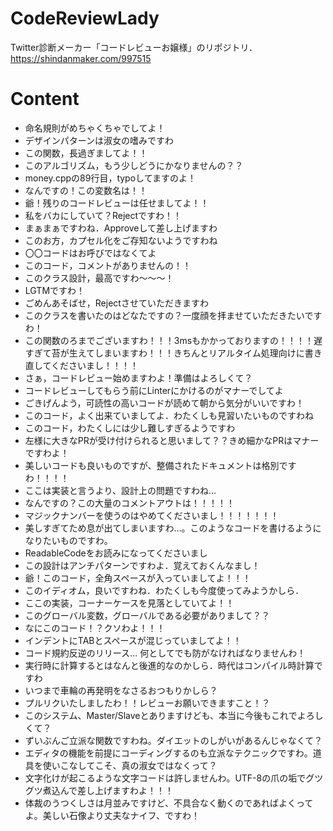 # CodeReviewLady
Twitter診断メーカー「コードレビューお嬢様」のリポジトリ．
https://shindanmaker.com/997515

# Content
- 命名規則がめちゃくちゃでしてよ！
- デザインパターンは淑女の嗜みですわ
- この関数，長過ぎましてよ！！
- このアルゴリズム，もう少しどうにかなりませんの？？
- money.cppの89行目，typoしてますのよ！
- なんですの！この変数名は！！
- 爺！残りのコードレビューは任せましてよ！！
- 私をバカにしていて？Rejectですわ！！
- まぁまぁですわね．Approveして差し上げますわ
- このお方，カプセル化をご存知ないようですわね
- 〇〇コードはお呼びではなくてよ
- このコード，コメントがありませんの！！
- このクラス設計，最高ですわ〜〜〜！
- LGTMですわ！
- ごめんあそばせ，Rejectさせていただきますわ
- このクラスを書いたのはどなたですの？一度顔を拝ませていただきたいですわ！
- この関数のろまでございますわ！！！3msもかかっておりますの！！！！遅すぎて苔が生えてしまいますわ！！！きちんとリアルタイム処理向けに書き直してくださいまし！！！！
- さぁ，コードレビュー始めますわよ！準備はよろしくて？
- コードレビューしてもらう前にLinterにかけるのがマナーでしてよ
- ごきげんよう，可読性の高いコードが読めて朝から気分がいいですわ！
- このコード，よく出来ていましてよ．わたくしも見習いたいものですわね
- このコード，わたくしには少し難しすぎるようですわ
- 左様に大きなPRが受け付けられると思いまして？？きめ細かなPRはマナーですわよ！
- 美しいコードも良いものですが、整備されたドキュメントは格別ですわ！！！！
- ここは実装と言うより、設計上の問題ですわね…
- なんですの？この大量のコメントアウトは！！！！！
- マジックナンバーを使うのはやめてくださいまし！！！！！！！
- 美しすぎてため息が出てしまいますわ…。このようなコードを書けるようになりたいものですわ。
- ReadableCodeをお読みになってくださいまし
- この設計はアンチパターンですわよ．覚えておくんなまし！
- 爺！このコード，全角スペースが入っていましてよ！！！
- このイディオム，良いですわね．わたくしも今度使ってみようかしら．
- ここの実装，コーナーケースを見落としていてよ！！
- このグローバル変数，グローバルである必要がありまして？？
- なにこのコード！？クソわよ！！！
- インデントにTABとスペースが混じっていましてよ！！
- コード規約反逆のリリース... 何としてでも防がなければなりませんわ！
- 実行時に計算するとはなんと後進的なのかしら．時代はコンパイル時計算ですわ
- いつまで車輪の再発明をなさるおつもりかしら？
- プルリクいたしましたわ！！レビューお願いできますこと！？
- このシステム、Master/Slaveとありますけども、本当に今後もこれでよろしくて？
- ずいぶんご立派な関数ですわね。ダイエットのしがいがあるんじゃなくて？
- エディタの機能を前提にコーディングするのも立派なテクニックですわ。道具を使いこなしてこそ、真の淑女ではなくって？
- 文字化けが起こるような文字コードは許しませんわ。UTF-8の爪の垢でグツグツ煮込んで差し上げますわよ！！！
- 体裁のうつくしさは月並みですけど、不具合なく動くのであればよくってよ。美しい石像より丈夫なナイフ、ですわ！
